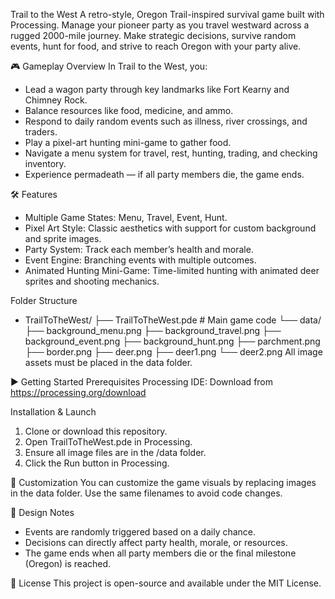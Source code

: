Trail to the West
A retro-style, Oregon Trail-inspired survival game built with Processing. Manage your pioneer party as you travel westward across a rugged 2000-mile journey. Make strategic decisions, survive random events, hunt for food, and strive to reach Oregon with your party alive.

🎮 Gameplay Overview
In Trail to the West, you:

- Lead a wagon party through key landmarks like Fort Kearny and Chimney Rock.
- Balance resources like food, medicine, and ammo.
- Respond to daily random events such as illness, river crossings, and traders.
- Play a pixel-art hunting mini-game to gather food.
- Navigate a menu system for travel, rest, hunting, trading, and checking inventory.
- Experience permadeath — if all party members die, the game ends.

🛠 Features

- Multiple Game States: Menu, Travel, Event, Hunt.
- Pixel Art Style: Classic aesthetics with support for custom background and sprite images.
- Party System: Track each member’s health and morale.
- Event Engine: Branching events with multiple outcomes.
- Animated Hunting Mini-Game: Time-limited hunting with animated deer sprites and shooting mechanics.

Folder Structure

- TrailToTheWest/
├── TrailToTheWest.pde     # Main game code
└── data/
    ├── background_menu.png
    ├── background_travel.png
    ├── background_event.png
    ├── background_hunt.png
    ├── parchment.png
    ├── border.png
    ├── deer.png
    ├── deer1.png
    └── deer2.png
All image assets must be placed in the data folder.

▶️ Getting Started
Prerequisites
Processing IDE: Download from https://processing.org/download

Installation & Launch

1. Clone or download this repository.
2. Open TrailToTheWest.pde in Processing.
3. Ensure all image files are in the /data folder.
4. Click the Run button in Processing.

🎨 Customization
You can customize the game visuals by replacing images in the data folder. Use the same filenames to avoid code changes.

🧠 Design Notes

- Events are randomly triggered based on a daily chance.
- Decisions can directly affect party health, morale, or resources.
- The game ends when all party members die or the final milestone (Oregon) is reached.


📄 License
This project is open-source and available under the MIT License.
